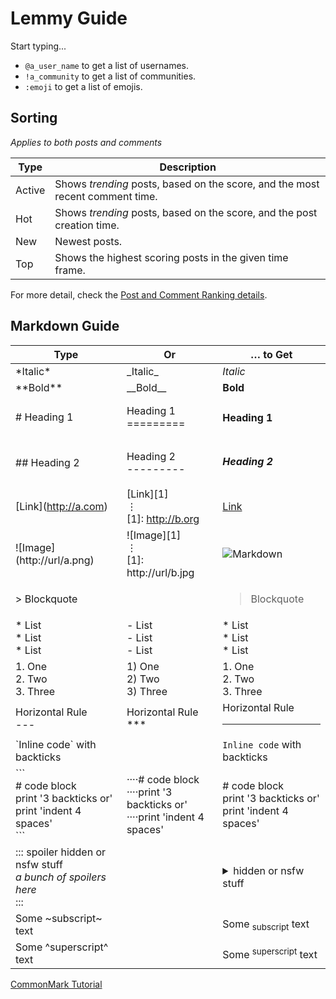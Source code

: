 # Lemmy Guide

Start typing...

- `@a_user_name` to get a list of usernames.
- `!a_community` to get a list of communities.
- `:emoji` to get a list of emojis.

## Sorting

*Applies to both posts and comments*

Type | Description
--- | ---
Active | Shows *trending* posts, based on the score, and the most recent comment time.
Hot | Shows *trending* posts, based on the score, and the post creation time.
New | Newest posts.
Top | Shows the highest scoring posts in the given time frame.

For more detail, check the [Post and Comment Ranking details](about_ranking.md).

## Markdown Guide

Type | Or | … to Get 
--- | --- | ---
\*Italic\* | \_Italic\_  | _Italic_ 
\*\*Bold\*\* | \_\_Bold\_\_ | **Bold** 
\# Heading 1 | Heading 1 <br> ========= | <h4>Heading 1</h4>
\## Heading 2 | Heading 2 <br>--------- | <h5>Heading 2</h5>
\[Link\](http://a.com) | \[Link\]\[1\]<br>⋮ <br>\[1\]: http://b.org | [Link](https://commonmark.org/) 
!\[Image\](http://url/a.png) | !\[Image\]\[1\]<br>⋮ <br>\[1\]: http://url/b.jpg | ![Markdown](https://commonmark.org/help/images/favicon.png) 
\> Blockquote | | <blockquote>Blockquote</blockquote>
\* List <br>\* List <br>\* List | \- List <br>\- List <br>\- List <br> | *   List <br>*   List <br>*   List <br>
1\. One <br>2\. Two <br>3\. Three | 1) One<br>2) Two<br>3) Three | 1.  One<br>2.  Two<br>3.  Three
Horizontal Rule <br>\--- | Horizontal Rule<br>\*\*\* | Horizontal Rule  <br><hr>
\`Inline code\` with backticks | |`Inline code` with backticks 
\`\`\`<br>\# code block <br>print '3 backticks or'<br>print 'indent 4 spaces' <br>\`\`\` | ····\# code block<br>····print '3 backticks or'<br>····print 'indent 4 spaces' | \# code block <br>print '3 backticks or'<br>print 'indent 4 spaces'
::: spoiler hidden or nsfw stuff<br>*a bunch of spoilers here*<br>::: | | <details><summary> hidden or nsfw stuff </summary><p><em>a bunch of spoilers here</em></p></details>
Some ~subscript~ text | | Some <sub>subscript</sub> text
Some ^superscript^ text | | Some <sup>superscript</sup> text

[CommonMark Tutorial](https://commonmark.org/help/tutorial/)

